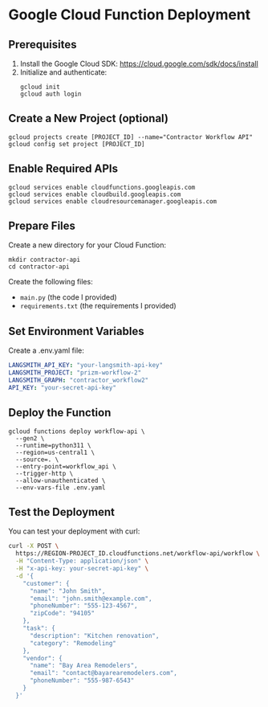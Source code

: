# Google Cloud Function Deployment

## Prerequisites
1. Install the Google Cloud SDK: https://cloud.google.com/sdk/docs/install
2. Initialize and authenticate:
   ```
   gcloud init
   gcloud auth login
   ```

## Create a New Project (optional)
```
gcloud projects create [PROJECT_ID] --name="Contractor Workflow API"
gcloud config set project [PROJECT_ID]
```

## Enable Required APIs
```
gcloud services enable cloudfunctions.googleapis.com
gcloud services enable cloudbuild.googleapis.com
gcloud services enable cloudresourcemanager.googleapis.com
```

## Prepare Files
Create a new directory for your Cloud Function:
```
mkdir contractor-api
cd contractor-api
```

Create the following files:
- `main.py` (the code I provided)
- `requirements.txt` (the requirements I provided)

## Set Environment Variables
Create a .env.yaml file:
```yaml
LANGSMITH_API_KEY: "your-langsmith-api-key"
LANGSMITH_PROJECT: "prizm-workflow-2"
LANGSMITH_GRAPH: "contractor_workflow2"
API_KEY: "your-secret-api-key"
```

## Deploy the Function
```
gcloud functions deploy workflow-api \
  --gen2 \
  --runtime=python311 \
  --region=us-central1 \
  --source=. \
  --entry-point=workflow_api \
  --trigger-http \
  --allow-unauthenticated \
  --env-vars-file .env.yaml
```

## Test the Deployment
You can test your deployment with curl:

```bash
curl -X POST \
  https://REGION-PROJECT_ID.cloudfunctions.net/workflow-api/workflow \
  -H "Content-Type: application/json" \
  -H "x-api-key: your-secret-api-key" \
  -d '{
    "customer": {
      "name": "John Smith",
      "email": "john.smith@example.com",
      "phoneNumber": "555-123-4567",
      "zipCode": "94105"
    },
    "task": {
      "description": "Kitchen renovation",
      "category": "Remodeling"
    },
    "vendor": {
      "name": "Bay Area Remodelers",
      "email": "contact@bayarearemodelers.com",
      "phoneNumber": "555-987-6543"
    }
  }'
```